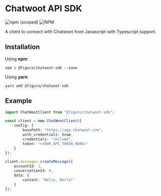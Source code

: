 # Chatwoot API SDK
![npm (scoped)](https://img.shields.io/npm/v/@figuro/chatwoot-sdk) ![NPM](https://img.shields.io/npm/l/@figuro/chatwoot-sdk)

A client to connect with Chatwoot from Javascript with Typescript support.

## Installation

Using **npm**:

```shell
npm i @figuro/chatwoot-sdk --save
```

Using **yarn**:

```shell
yarn add @figuro/chatwoot-sdk
```

## Example

```typescript
import ChatWootClient from "@figuro/chatwoot-sdk";

const client = new ChatWootClient({
    config: {
        basePath: "https://app.chatwoot.com",
        with_credentials: true,
        credentials: "include",
        token: "<YOUR_API_TOKEN_HERE>"
    }
});

client.messages.createMessage({
    accountId: 1,
    conversationId: 8,
    data: {
        content: "Hello, World!"
    }
});
```